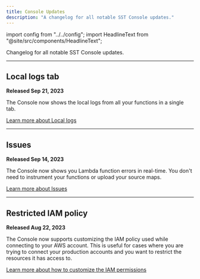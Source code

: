 ```yaml
---
title: Console Updates
description: "A changelog for all notable SST Console updates."
---
```


import config from "../../config";
import HeadlineText from "@site/src/components/HeadlineText";

<HeadlineText>

Changelog for all notable SST Console updates.

</HeadlineText>

---

## Local logs tab

**Released Sep 21, 2023**

The Console now shows the local logs from all your functions in a single tab.

[Learn more about Local logs](../console.md#local-logs)

---

## Issues

**Released Sep 14, 2023**

The Console now shows you Lambda function errors in real-time. You don't need to instrument your functions or upload your source maps.

[Learn more about Issues](../console.md#issues)

---

## Restricted IAM policy

**Released Aug 22, 2023**

The Console now supports customizing the IAM policy used while connecting to your AWS account. This is useful for cases where you are trying to connect your production accounts and you want to restrict the resources it has access to.

[Learn more about how to customize the IAM permissions](../console.md#iam-permissions)
